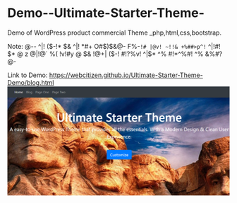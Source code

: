 # Demo--Ultimate-Starter-Theme-
Demo of WordPress product commercial Theme _php,html,css,bootstrap.

Note: @-- ^|! ($-!* $& ^|! *#+ O#$)$&@- F%-`!# |@v! ~!!& +%##>p^!` ^|!#! $* @ z @|!@` %( !v!#y @ $& !@+| ($-! #!?%v! ^|$* ^% #!*^%#! ^% &%#?@-

Link to Demo: https://webcitizen.github.io/Ultimate-Starter-Theme-Demo/blog.html
![](USTheme.PNG)
